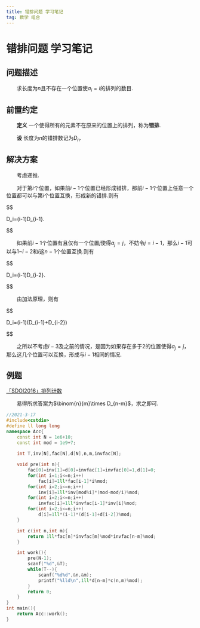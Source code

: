 ```yaml
---
title: 错排问题 学习笔记
tag: 数学 组合
---
```

# 错排问题 学习笔记

## 问题描述

　　求长度为$n$且不存在一个位置使$a_i=i$的排列的数目.

## 前置约定

　　**定义** 一个使得所有的元素不在原来的位置上的排列，称为**错排**.

　　**设** 长度为$n$的错排数记为$D_n$.


## 解决方案

　　考虑递推.

　　对于第$i$个位置，如果前$i-1$个位置已经形成错排，那前$i-1$个位置上任意一个位置都可以与第$i$个位置互换，形成新的错排.则有

$$

D_i=(i-1)D_{i-1}.

$$

　　如果前$i-1$个位置有且仅有一个位置$j$使得$a_j=j$，不妨令$j=i-1$，那么$i-1$可以与$1$~$i-2$和$i$这$n-1$个位置互换.则有

$$

D_i=(i-1)D_{i-2}.

$$

　　由加法原理，则有

$$

D_i=(i-1)(D_{i-1}+D_{i-2})

$$

　　之所以不考虑$i-3$及之前的情况，是因为如果存在多于$2$的位置使得$a_j=j$，那么这几个位置可以互换，形成与$i-1$相同的情况.

## 例题

[「SDOI2016」排列计数](https://loj.ac/p/2034)

　　易得所求答案为$\binom{n}{m}\times D_{n-m}$，求之即可.

```cpp
//2021-3-17
#include<cstdio>
#define ll long long
namespace Acc{
	const int N = 1e6+10;
	const int mod = 1e9+7;
	
	int T,inv[N],fac[N],d[N],n,m,invfac[N];

	void pre(int n){
		fac[0]=inv[1]=d[0]=invfac[1]=invfac[0]=1,d[1]=0;
		for(int i=1;i<=n;i++) 
			fac[i]=1ll*fac[i-1]*i%mod;
		for(int i=2;i<=n;i++) 
			inv[i]=1ll*inv[mod%i]*(mod-mod/i)%mod;
		for(int i=2;i<=n;i++)
			invfac[i]=1ll*invfac[i-1]*inv[i]%mod;
		for(int i=2;i<=n;i++) 
			d[i]=1ll*(i-1)*(d[i-1]+d[i-2])%mod;
	}

	int c(int n,int m){
		return 1ll*fac[n]*invfac[m]%mod*invfac[n-m]%mod;
	}

	int work(){
		pre(N-1);
		scanf("%d",&T);
		while(T--){
			scanf("%d%d",&n,&m);
			printf("%lld\n",1ll*d[n-m]*c(n,m)%mod);
		}
		return 0;
	}
}
int main(){
	return Acc::work();
}

```